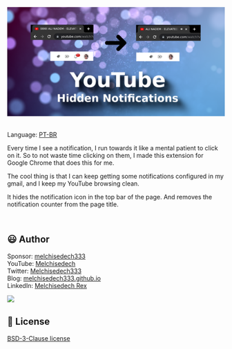 
<div align='center'>

<img src="images/banner.png" />

</div>

<br>

Language: <a href="readme-pt.md">PT-BR</a>

Every time I see a notification, I run towards it like a mental patient to click on it. So to not waste time clicking on them, I made this extension for Google Chrome that does this for me.

The cool thing is that I can keep getting some notifications configured in my gmail, and I keep my YouTube browsing clean.

It hides the notification icon in the top bar of the page. And removes the notification counter from the page title.

<br>

:smiley: Author
---

Sponsor: [melchisedech333](https://github.com/sponsors/melchisedech333)<br>
YouTube: [Melchisedech](https://www.youtube.com/channel/UC4Sh4wxncr5arnydpUfWPKw)<br>
Twitter: [Melchisedech333](https://twitter.com/Melchisedech333)<br>
Blog: [melchisedech333.github.io](https://melchisedech333.github.io/)<br>
LinkedIn: [Melchisedech Rex](https://www.linkedin.com/in/melchisedech-rex-724152235/)

<img src="https://github.com/melchisedech333.png?size=200" height="100" />

<br>

:scroll: License
---

[ BSD-3-Clause license](./license)



